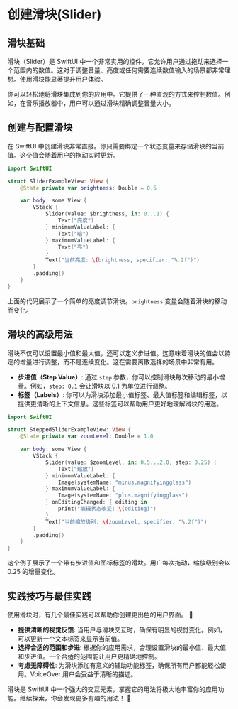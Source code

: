 ﻿# 创建滑块(Slider)

## 滑块基础

滑块（Slider）是 SwiftUI 中一个非常实用的控件，它允许用户通过拖动来选择一个范围内的数值。这对于调整音量、亮度或任何需要连续数值输入的场景都非常理想。使用滑块能显著提升用户体验。

你可以轻松地将滑块集成到你的应用中。它提供了一种直观的方式来控制数值。例如，在音乐播放器中，用户可以通过滑块精确调整音量大小。

## 创建与配置滑块

在 SwiftUI 中创建滑块非常直接。你只需要绑定一个状态变量来存储滑块的当前值。这个值会随着用户的拖动实时更新。

```swift
import SwiftUI

struct SliderExampleView: View {
    @State private var brightness: Double = 0.5

    var body: some View {
        VStack {
            Slider(value: $brightness, in: 0...1) {
                Text("亮度")
            } minimumValueLabel: {
                Text("暗")
            } maximumValueLabel: {
                Text("亮")
            }
            Text("当前亮度: \(brightness, specifier: "%.2f")")
        }
        .padding()
    }
}
```

上面的代码展示了一个简单的亮度调节滑块。`brightness` 变量会随着滑块的移动而变化。

## 滑块的高级用法

滑块不仅可以设置最小值和最大值，还可以定义步进值。这意味着滑块的值会以特定的增量进行调整，而不是连续变化。这在需要离散选择的场景中非常有用。

*   **步进值（Step Value）**: 通过 `step` 参数，你可以控制滑块每次移动的最小增量。例如，`step: 0.1` 会让滑块以 0.1 为单位进行调整。
*   **标签（Labels）**: 你可以为滑块添加最小值标签、最大值标签和编辑标签，以提供更清晰的上下文信息。这些标签可以帮助用户更好地理解滑块的用途。

```swift
import SwiftUI

struct SteppedSliderExampleView: View {
    @State private var zoomLevel: Double = 1.0

    var body: some View {
        VStack {
            Slider(value: $zoomLevel, in: 0.5...2.0, step: 0.25) {
                Text("缩放")
            } minimumValueLabel: {
                Image(systemName: "minus.magnifyingglass")
            } maximumValueLabel: {
                Image(systemName: "plus.magnifyingglass")
            } onEditingChanged: { editing in
                print("编辑状态改变: \(editing)")
            }
            Text("当前缩放级别: \(zoomLevel, specifier: "%.2f")")
        }
        .padding()
    }
}
```

这个例子展示了一个带有步进值和图标标签的滑块。用户每次拖动，缩放级别会以 0.25 的增量变化。

## 实践技巧与最佳实践

使用滑块时，有几个最佳实践可以帮助你创建更出色的用户界面。 🚀

*   **提供清晰的视觉反馈**: 当用户与滑块交互时，确保有明显的视觉变化。例如，可以更新一个文本标签来显示当前值。
*   **选择合适的范围和步进**: 根据你的应用需求，合理设置滑块的最小值、最大值和步进值。一个合适的范围能让用户更精确地控制。
*   **考虑无障碍性**: 为滑块添加有意义的辅助功能标签，确保所有用户都能轻松使用。VoiceOver 用户会受益于清晰的描述。

滑块是 SwiftUI 中一个强大的交互元素，掌握它的用法将极大地丰富你的应用功能。继续探索，你会发现更多有趣的用法！ 🌟